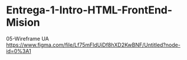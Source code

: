 # Entrega-1-Intro-HTML-FrontEnd-Mision


05-Wireframe UA 
https://www.figma.com/file/Lf75mFldUiDf8hXD2KwBNF/Untitled?node-id=0%3A1
